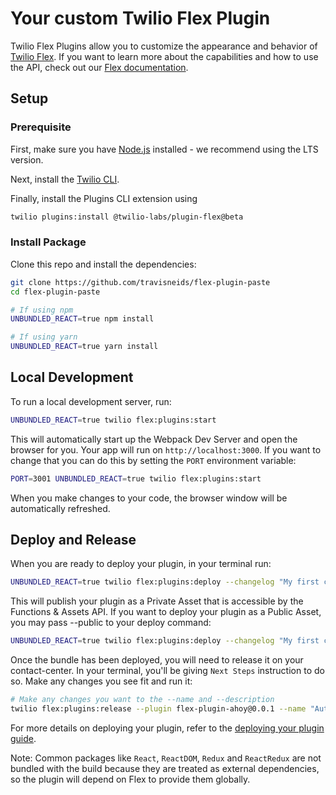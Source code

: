 # Your custom Twilio Flex Plugin

Twilio Flex Plugins allow you to customize the appearance and behavior of [Twilio Flex](https://www.twilio.com/flex). If you want to learn more about the capabilities and how to use the API, check out our [Flex documentation](https://www.twilio.com/docs/flex).

## Setup

### Prerequisite

First, make sure you have [Node.js](https://nodejs.org) installed - we recommend using the LTS version.

Next, install the [Twilio CLI](https://www.twilio.com/docs/twilio-cli/quickstart). 

Finally, install the Plugins CLI extension using

```bash
twilio plugins:install @twilio-labs/plugin-flex@beta
```

### Install Package

Clone this repo and install the dependencies:

```bash
git clone https://github.com/travisneids/flex-plugin-paste
cd flex-plugin-paste

# If using npm
UNBUNDLED_REACT=true npm install

# If using yarn
UNBUNDLED_REACT=true yarn install
```

## Local Development

To run a local development server, run:

```bash
UNBUNDLED_REACT=true twilio flex:plugins:start
```

This will automatically start up the Webpack Dev Server and open the browser for you. Your app will run on `http://localhost:3000`. If you want to change that you can do this by setting the `PORT` environment variable:

```bash
PORT=3001 UNBUNDLED_REACT=true twilio flex:plugins:start
```

When you make changes to your code, the browser window will be automatically refreshed.

## Deploy and Release

When you are ready to deploy your plugin, in your terminal run:

```bash
UNBUNDLED_REACT=true twilio flex:plugins:deploy --changelog "My first changes"
```

This will publish your plugin as a Private Asset that is accessible by the Functions & Assets API. If you want to deploy your plugin as a Public Asset, you may pass --public to your deploy command:

```bash
UNBUNDLED_REACT=true twilio flex:plugins:deploy --changelog "My first changes" --public
```

Once the bundle has been deployed, you will need to release it on your contact-center. In your terminal, you'll be giving `Next Steps` instruction to do so. Make any changes you see fit and run it:

```bash
# Make any changes you want to the --name and --description 
twilio flex:plugins:release --plugin flex-plugin-ahoy@0.0.1 --name "Autogenerated Release 1614972028413" --description "The description of this Flex Plugin Configuration."
```

For more details on deploying your plugin, refer to the [deploying your plugin guide](https://www.twilio.com/docs/flex/plugins#deploying-your-plugin).

Note: Common packages like `React`, `ReactDOM`, `Redux` and `ReactRedux` are not bundled with the build because they are treated as external dependencies, so the plugin will depend on Flex to provide them globally.
